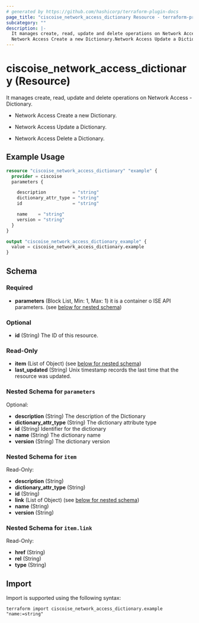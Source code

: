```yaml
---
# generated by https://github.com/hashicorp/terraform-plugin-docs
page_title: "ciscoise_network_access_dictionary Resource - terraform-provider-ciscoise"
subcategory: ""
description: |-
  It manages create, read, update and delete operations on Network Access - Dictionary.
  Network Access Create a new Dictionary.Network Access Update a Dictionary.Network Access Delete a Dictionary.
---
```


# ciscoise_network_access_dictionary (Resource)

It manages create, read, update and delete operations on Network Access - Dictionary.

- Network Access Create a new Dictionary.

- Network Access Update a Dictionary.

- Network Access Delete a Dictionary.

## Example Usage

```terraform
resource "ciscoise_network_access_dictionary" "example" {
  provider = ciscoise
  parameters {

    description          = "string"
    dictionary_attr_type = "string"
    id                   = "string"

    name    = "string"
    version = "string"
  }
}

output "ciscoise_network_access_dictionary_example" {
  value = ciscoise_network_access_dictionary.example
}
```

<!-- schema generated by tfplugindocs -->
## Schema

### Required

- **parameters** (Block List, Min: 1, Max: 1) it is a container o ISE API parameters. (see [below for nested schema](#nestedblock--parameters))

### Optional

- **id** (String) The ID of this resource.

### Read-Only

- **item** (List of Object) (see [below for nested schema](#nestedatt--item))
- **last_updated** (String) Unix timestamp records the last time that the resource was updated.

<a id="nestedblock--parameters"></a>
### Nested Schema for `parameters`

Optional:

- **description** (String) The description of the Dictionary
- **dictionary_attr_type** (String) The dictionary attribute type
- **id** (String) Identifier for the dictionary
- **name** (String) The dictionary name
- **version** (String) The dictionary version


<a id="nestedatt--item"></a>
### Nested Schema for `item`

Read-Only:

- **description** (String)
- **dictionary_attr_type** (String)
- **id** (String)
- **link** (List of Object) (see [below for nested schema](#nestedobjatt--item--link))
- **name** (String)
- **version** (String)

<a id="nestedobjatt--item--link"></a>
### Nested Schema for `item.link`

Read-Only:

- **href** (String)
- **rel** (String)
- **type** (String)

## Import

Import is supported using the following syntax:

```shell
terraform import ciscoise_network_access_dictionary.example "name:=string"
```
